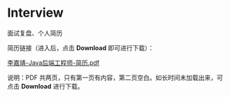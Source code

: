 # Interview

面试复盘、个人简历



简历链接（进入后，点击 **Download** 即可进行下载）：

[李嘉靖-Java后端工程师-简历.pdf](https://github.com/siwuxie095/Interview/blob/master/%E6%9D%8E%E5%98%89%E9%9D%96-Java%E5%90%8E%E7%AB%AF%E5%B7%A5%E7%A8%8B%E5%B8%88-%E7%AE%80%E5%8E%86.pdf)


说明：PDF 共两页，只有第一页有内容，第二页空白。如长时间未加载出来，可点击 **Download** 进行下载。

